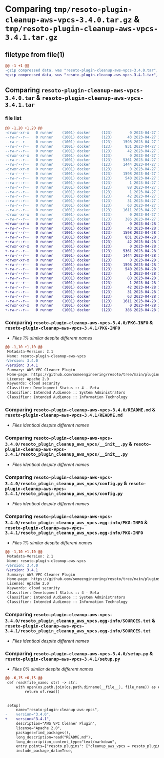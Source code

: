 # Comparing `tmp/resoto-plugin-cleanup-aws-vpcs-3.4.0.tar.gz` & `tmp/resoto-plugin-cleanup-aws-vpcs-3.4.1.tar.gz`

## filetype from file(1)

```diff
@@ -1 +1 @@
-gzip compressed data, was "resoto-plugin-cleanup-aws-vpcs-3.4.0.tar", last modified: Thu Apr 27 11:25:18 2023, max compression
+gzip compressed data, was "resoto-plugin-cleanup-aws-vpcs-3.4.1.tar", last modified: Fri Apr 28 15:17:19 2023, max compression
```

## Comparing `resoto-plugin-cleanup-aws-vpcs-3.4.0.tar` & `resoto-plugin-cleanup-aws-vpcs-3.4.1.tar`

### file list

```diff
@@ -1,20 +1,20 @@
-drwxr-xr-x   0 runner    (1001) docker     (123)        0 2023-04-27 11:25:18.502820 resoto-plugin-cleanup-aws-vpcs-3.4.0/
--rw-r--r--   0 runner    (1001) docker     (123)       43 2023-04-27 11:22:39.000000 resoto-plugin-cleanup-aws-vpcs-3.4.0/MANIFEST.in
--rw-r--r--   0 runner    (1001) docker     (123)     1598 2023-04-27 11:25:18.502820 resoto-plugin-cleanup-aws-vpcs-3.4.0/PKG-INFO
--rw-r--r--   0 runner    (1001) docker     (123)      831 2023-04-27 11:22:39.000000 resoto-plugin-cleanup-aws-vpcs-3.4.0/README.md
--rw-r--r--   0 runner    (1001) docker     (123)       42 2023-04-27 11:22:39.000000 resoto-plugin-cleanup-aws-vpcs-3.4.0/requirements.txt
-drwxr-xr-x   0 runner    (1001) docker     (123)        0 2023-04-27 11:25:18.498820 resoto-plugin-cleanup-aws-vpcs-3.4.0/resoto_plugin_cleanup_aws_vpcs/
--rw-r--r--   0 runner    (1001) docker     (123)     5361 2023-04-27 11:22:39.000000 resoto-plugin-cleanup-aws-vpcs-3.4.0/resoto_plugin_cleanup_aws_vpcs/__init__.py
--rw-r--r--   0 runner    (1001) docker     (123)     1444 2023-04-27 11:22:39.000000 resoto-plugin-cleanup-aws-vpcs-3.4.0/resoto_plugin_cleanup_aws_vpcs/config.py
-drwxr-xr-x   0 runner    (1001) docker     (123)        0 2023-04-27 11:25:18.502820 resoto-plugin-cleanup-aws-vpcs-3.4.0/resoto_plugin_cleanup_aws_vpcs.egg-info/
--rw-r--r--   0 runner    (1001) docker     (123)     1598 2023-04-27 11:25:18.000000 resoto-plugin-cleanup-aws-vpcs-3.4.0/resoto_plugin_cleanup_aws_vpcs.egg-info/PKG-INFO
--rw-r--r--   0 runner    (1001) docker     (123)      540 2023-04-27 11:25:18.000000 resoto-plugin-cleanup-aws-vpcs-3.4.0/resoto_plugin_cleanup_aws_vpcs.egg-info/SOURCES.txt
--rw-r--r--   0 runner    (1001) docker     (123)        1 2023-04-27 11:25:18.000000 resoto-plugin-cleanup-aws-vpcs-3.4.0/resoto_plugin_cleanup_aws_vpcs.egg-info/dependency_links.txt
--rw-r--r--   0 runner    (1001) docker     (123)       88 2023-04-27 11:25:18.000000 resoto-plugin-cleanup-aws-vpcs-3.4.0/resoto_plugin_cleanup_aws_vpcs.egg-info/entry_points.txt
--rw-r--r--   0 runner    (1001) docker     (123)        1 2023-04-27 11:25:18.000000 resoto-plugin-cleanup-aws-vpcs-3.4.0/resoto_plugin_cleanup_aws_vpcs.egg-info/not-zip-safe
--rw-r--r--   0 runner    (1001) docker     (123)       42 2023-04-27 11:25:18.000000 resoto-plugin-cleanup-aws-vpcs-3.4.0/resoto_plugin_cleanup_aws_vpcs.egg-info/requires.txt
--rw-r--r--   0 runner    (1001) docker     (123)       31 2023-04-27 11:25:18.000000 resoto-plugin-cleanup-aws-vpcs-3.4.0/resoto_plugin_cleanup_aws_vpcs.egg-info/top_level.txt
--rw-r--r--   0 runner    (1001) docker     (123)       63 2023-04-27 11:25:18.502820 resoto-plugin-cleanup-aws-vpcs-3.4.0/setup.cfg
--rw-r--r--   0 runner    (1001) docker     (123)     1611 2023-04-27 11:22:39.000000 resoto-plugin-cleanup-aws-vpcs-3.4.0/setup.py
-drwxr-xr-x   0 runner    (1001) docker     (123)        0 2023-04-27 11:25:18.502820 resoto-plugin-cleanup-aws-vpcs-3.4.0/test/
--rw-r--r--   0 runner    (1001) docker     (123)      386 2023-04-27 11:22:39.000000 resoto-plugin-cleanup-aws-vpcs-3.4.0/test/test_config.py
+drwxr-xr-x   0 runner    (1001) docker     (123)        0 2023-04-28 15:17:19.579115 resoto-plugin-cleanup-aws-vpcs-3.4.1/
+-rw-r--r--   0 runner    (1001) docker     (123)       43 2023-04-28 15:15:19.000000 resoto-plugin-cleanup-aws-vpcs-3.4.1/MANIFEST.in
+-rw-r--r--   0 runner    (1001) docker     (123)     1598 2023-04-28 15:17:19.579115 resoto-plugin-cleanup-aws-vpcs-3.4.1/PKG-INFO
+-rw-r--r--   0 runner    (1001) docker     (123)      831 2023-04-28 15:15:19.000000 resoto-plugin-cleanup-aws-vpcs-3.4.1/README.md
+-rw-r--r--   0 runner    (1001) docker     (123)       42 2023-04-28 15:15:19.000000 resoto-plugin-cleanup-aws-vpcs-3.4.1/requirements.txt
+drwxr-xr-x   0 runner    (1001) docker     (123)        0 2023-04-28 15:17:19.579115 resoto-plugin-cleanup-aws-vpcs-3.4.1/resoto_plugin_cleanup_aws_vpcs/
+-rw-r--r--   0 runner    (1001) docker     (123)     5361 2023-04-28 15:15:19.000000 resoto-plugin-cleanup-aws-vpcs-3.4.1/resoto_plugin_cleanup_aws_vpcs/__init__.py
+-rw-r--r--   0 runner    (1001) docker     (123)     1444 2023-04-28 15:15:19.000000 resoto-plugin-cleanup-aws-vpcs-3.4.1/resoto_plugin_cleanup_aws_vpcs/config.py
+drwxr-xr-x   0 runner    (1001) docker     (123)        0 2023-04-28 15:17:19.579115 resoto-plugin-cleanup-aws-vpcs-3.4.1/resoto_plugin_cleanup_aws_vpcs.egg-info/
+-rw-r--r--   0 runner    (1001) docker     (123)     1598 2023-04-28 15:17:19.000000 resoto-plugin-cleanup-aws-vpcs-3.4.1/resoto_plugin_cleanup_aws_vpcs.egg-info/PKG-INFO
+-rw-r--r--   0 runner    (1001) docker     (123)      540 2023-04-28 15:17:19.000000 resoto-plugin-cleanup-aws-vpcs-3.4.1/resoto_plugin_cleanup_aws_vpcs.egg-info/SOURCES.txt
+-rw-r--r--   0 runner    (1001) docker     (123)        1 2023-04-28 15:17:19.000000 resoto-plugin-cleanup-aws-vpcs-3.4.1/resoto_plugin_cleanup_aws_vpcs.egg-info/dependency_links.txt
+-rw-r--r--   0 runner    (1001) docker     (123)       88 2023-04-28 15:17:19.000000 resoto-plugin-cleanup-aws-vpcs-3.4.1/resoto_plugin_cleanup_aws_vpcs.egg-info/entry_points.txt
+-rw-r--r--   0 runner    (1001) docker     (123)        1 2023-04-28 15:17:19.000000 resoto-plugin-cleanup-aws-vpcs-3.4.1/resoto_plugin_cleanup_aws_vpcs.egg-info/not-zip-safe
+-rw-r--r--   0 runner    (1001) docker     (123)       42 2023-04-28 15:17:19.000000 resoto-plugin-cleanup-aws-vpcs-3.4.1/resoto_plugin_cleanup_aws_vpcs.egg-info/requires.txt
+-rw-r--r--   0 runner    (1001) docker     (123)       31 2023-04-28 15:17:19.000000 resoto-plugin-cleanup-aws-vpcs-3.4.1/resoto_plugin_cleanup_aws_vpcs.egg-info/top_level.txt
+-rw-r--r--   0 runner    (1001) docker     (123)       63 2023-04-28 15:17:19.579115 resoto-plugin-cleanup-aws-vpcs-3.4.1/setup.cfg
+-rw-r--r--   0 runner    (1001) docker     (123)     1611 2023-04-28 15:15:19.000000 resoto-plugin-cleanup-aws-vpcs-3.4.1/setup.py
+drwxr-xr-x   0 runner    (1001) docker     (123)        0 2023-04-28 15:17:19.579115 resoto-plugin-cleanup-aws-vpcs-3.4.1/test/
+-rw-r--r--   0 runner    (1001) docker     (123)      386 2023-04-28 15:15:19.000000 resoto-plugin-cleanup-aws-vpcs-3.4.1/test/test_config.py
```

### Comparing `resoto-plugin-cleanup-aws-vpcs-3.4.0/PKG-INFO` & `resoto-plugin-cleanup-aws-vpcs-3.4.1/PKG-INFO`

 * *Files 1% similar despite different names*

```diff
@@ -1,10 +1,10 @@
 Metadata-Version: 2.1
 Name: resoto-plugin-cleanup-aws-vpcs
-Version: 3.4.0
+Version: 3.4.1
 Summary: AWS VPC Cleaner Plugin
 Home-page: https://github.com/someengineering/resoto/tree/main/plugins/cleanup_aws_vpcs
 License: Apache 2.0
 Keywords: cloud security
 Classifier: Development Status :: 4 - Beta
 Classifier: Intended Audience :: System Administrators
 Classifier: Intended Audience :: Information Technology
```

### Comparing `resoto-plugin-cleanup-aws-vpcs-3.4.0/README.md` & `resoto-plugin-cleanup-aws-vpcs-3.4.1/README.md`

 * *Files identical despite different names*

### Comparing `resoto-plugin-cleanup-aws-vpcs-3.4.0/resoto_plugin_cleanup_aws_vpcs/__init__.py` & `resoto-plugin-cleanup-aws-vpcs-3.4.1/resoto_plugin_cleanup_aws_vpcs/__init__.py`

 * *Files identical despite different names*

### Comparing `resoto-plugin-cleanup-aws-vpcs-3.4.0/resoto_plugin_cleanup_aws_vpcs/config.py` & `resoto-plugin-cleanup-aws-vpcs-3.4.1/resoto_plugin_cleanup_aws_vpcs/config.py`

 * *Files identical despite different names*

### Comparing `resoto-plugin-cleanup-aws-vpcs-3.4.0/resoto_plugin_cleanup_aws_vpcs.egg-info/PKG-INFO` & `resoto-plugin-cleanup-aws-vpcs-3.4.1/resoto_plugin_cleanup_aws_vpcs.egg-info/PKG-INFO`

 * *Files 1% similar despite different names*

```diff
@@ -1,10 +1,10 @@
 Metadata-Version: 2.1
 Name: resoto-plugin-cleanup-aws-vpcs
-Version: 3.4.0
+Version: 3.4.1
 Summary: AWS VPC Cleaner Plugin
 Home-page: https://github.com/someengineering/resoto/tree/main/plugins/cleanup_aws_vpcs
 License: Apache 2.0
 Keywords: cloud security
 Classifier: Development Status :: 4 - Beta
 Classifier: Intended Audience :: System Administrators
 Classifier: Intended Audience :: Information Technology
```

### Comparing `resoto-plugin-cleanup-aws-vpcs-3.4.0/resoto_plugin_cleanup_aws_vpcs.egg-info/SOURCES.txt` & `resoto-plugin-cleanup-aws-vpcs-3.4.1/resoto_plugin_cleanup_aws_vpcs.egg-info/SOURCES.txt`

 * *Files identical despite different names*

### Comparing `resoto-plugin-cleanup-aws-vpcs-3.4.0/setup.py` & `resoto-plugin-cleanup-aws-vpcs-3.4.1/setup.py`

 * *Files 0% similar despite different names*

```diff
@@ -6,15 +6,15 @@
 def read(file_name: str) -> str:
     with open(os.path.join(os.path.dirname(__file__), file_name)) as of:
         return of.read()
 
 
 setup(
     name="resoto-plugin-cleanup-aws-vpcs",
-    version="3.4.0",
+    version="3.4.1",
     description="AWS VPC Cleaner Plugin",
     license="Apache 2.0",
     packages=find_packages(),
     long_description=read("README.md"),
     long_description_content_type="text/markdown",
     entry_points={"resoto.plugins": ["cleanup_aws_vpcs = resoto_plugin_cleanup_aws_vpcs:CleanupAWSVPCsPlugin"]},
     include_package_data=True,
```

